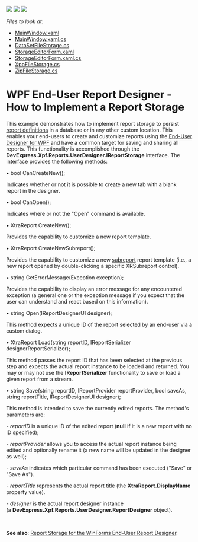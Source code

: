 <!-- default badges list -->
![](https://img.shields.io/endpoint?url=https://codecentral.devexpress.com/api/v1/VersionRange/128605188/15.1.5%2B)
[![](https://img.shields.io/badge/Open_in_DevExpress_Support_Center-FF7200?style=flat-square&logo=DevExpress&logoColor=white)](https://supportcenter.devexpress.com/ticket/details/T292945)
[![](https://img.shields.io/badge/📖_How_to_use_DevExpress_Examples-e9f6fc?style=flat-square)](https://docs.devexpress.com/GeneralInformation/403183)
<!-- default badges end -->
<!-- default file list -->
*Files to look at*:

* [MainWindow.xaml](./CS/WpfApplication38/MainWindow.xaml)
* [MainWindow.xaml.cs](./CS/WpfApplication38/MainWindow.xaml.cs)
* [DataSetFileStorage.cs](./CS/WpfApplication38/Storages/DataSetFileStorage.cs)
* [StorageEditorForm.xaml](./CS/WpfApplication38/Storages/StorageEditorForm.xaml)
* [StorageEditorForm.xaml.cs](./CS/WpfApplication38/Storages/StorageEditorForm.xaml.cs)
* [XpoFileStorage.cs](./CS/WpfApplication38/Storages/XpoFileStorage.cs)
* [ZipFileStorage.cs](./CS/WpfApplication38/Storages/ZipFileStorage.cs)
<!-- default file list end -->
# WPF End-User Report Designer - How to Implement a Report Storage


<p>This example demonstrates how to implement report storage to persist <a href="http://documentation.devexpress.com/XtraReports/CustomDocument2592.aspx">report definitions</a> in a database or in any other custom location. This enables your end-users to create and customize reports using the <a href="https://documentation.devexpress.com/#XtraReports/CustomDocument114104">End-User Designer for WPF</a> and have a common target for saving and sharing all reports. This functionality is accomplished through the <strong>DevExpress.Xpf.Reports.UserDesigner.IReportStorage</strong> interface. The interface provides the following methods:</p>
<p>• bool CanCreateNew();</p>
<p>Indicates whether or not it is possible to create a new tab with a blank report in the designer.</p>
<p>• bool CanOpen();</p>
<p>Indicates where or not the "Open" command is available.</p>
<p>• XtraReport CreateNew();</p>
<p>Provides the capability to customize a new report template.</p>
<p>• XtraReport CreateNewSubreport();</p>
<p>Provides the capability to customize a new <a href="https://documentation.devexpress.com/#XtraReports/CustomDocument5175">subreport</a> report template (i.e., a new report opened by double-clicking a specific XRSubreport control).</p>
<p>• string GetErrorMessage(Exception exception);</p>
<p>Provides the capability to display an error message for any encountered exception (a general one or the exception message if you expect that the user can understand and react based on this information).</p>
<p>• string Open(IReportDesignerUI designer);</p>
<p>This method expects a unique ID of the report selected by an end-user via a custom dialog.</p>
<p>• XtraReport Load(string reportID, IReportSerializer designerReportSerializer);</p>
<p>This method passes the report ID that has been selected at the previous step and expects the actual report instance to be loaded and returned. You may or may not use the <strong>IReportSerializer</strong> functionality to save or load a given report from a stream.</p>
<p>• string Save(string reportID, IReportProvider reportProvider, bool saveAs, string reportTitle, IReportDesignerUI designer);</p>
<p>This method is intended to save the currently edited reports. The method's parameters are:</p>
<p>- <em>reportID</em> is a unique ID of the edited report (<strong>null</strong> if it is a new report with no ID specified);</p>
<p>- <em>reportProvider</em> allows you to access the actual report instance being edited and optionally rename it (a new name will be updated in the designer as well);</p>
<p>- <em>saveAs</em> indicates which particular command has been executed ("Save" or "Save As").</p>
<p>- <em>reportTitle</em> represents the actual report title (the <strong>XtraReport.DisplayName</strong> property value).</p>
<p>- <em>designer</em> is the actual report designer instance (a <strong>DevExpress.Xpf.Reports.UserDesigner.ReportDesigner</strong> object).</p>
<p> </p>
<p><strong>See also</strong>: <a href="https://www.devexpress.com/Support/Center/Example/Details/E2704">Report Storage for the WinForms End-User Report Designer</a>.</p>

<br/>


